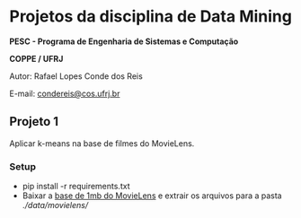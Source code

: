 # Projetos da disciplina de Data Mining

**PESC - Programa de Engenharia de Sistemas e Computação**

**COPPE / UFRJ**

Autor: Rafael Lopes Conde dos Reis

E-mail: condereis@cos.ufrj.br


## Projeto 1
Aplicar k-means na base de filmes do MovieLens.

### Setup
* pip install -r requirements.txt
* Baixar a [base de 1mb do MovieLens](http://files.grouplens.org/datasets/movielens/ml-latest-small.zip) e extrair os arquivos para a pasta *./data/movielens/*
